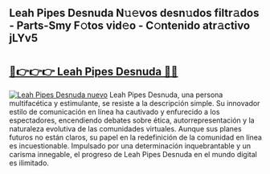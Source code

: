 ## Leah Pipes Desnuda N𝚞𝚎vos desn𝚞dos filtr𝚊dos - Parts-Smy F𝚘tos vid𝚎o - C𝚘ntenido atr𝚊ctivo jLYv5

# <h2><a href="http://mb1jrn.tromn.icu/?c=Leah+Pipes+Desnuda">🔗👉👉👉 Leah Pipes Desnuda 🔗🔗</a></h2>

[![Leah Pipes Desnuda nuevo](https://i.imgur.com/pEAQMta.gif)](http://mb1jrn.tromn.icu/?c=Leah+Pipes+Desnuda)
Leah Pipes Desnuda, una persona multifacética y estimulante, se resiste a la descripción simple. Su innovador estilo de comunicación en línea ha cautivado y enfurecido a los espectadores, encendiendo debates sobre ética, autorrepresentación y la naturaleza evolutiva de las comunidades virtuales. Aunque sus planes futuros no están claros, su papel en la redefinición de la comunidad en línea es incuestionable. Impulsado por una determinación inquebrantable y un carisma innegable, el progreso de Leah Pipes Desnuda en el mundo digital es ilimitado.
